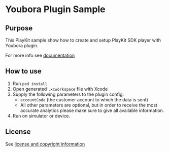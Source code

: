 # Youbora Plugin Sample

## Purpose
This PlayKit sample show how to create and setup PlayKit SDK player with Youbora plugin.

For more info see [documentation](https://github.com/kaltura/DeveloperPortalDocs/blob/master/documentation/Mobile-Video-Player-SDKs/v3_iOS_Analytics.md)

## How to use

1. Run `pod install`
2. Open generated `.xcworkspace` file with Xcode
3. Supply the following parameters to the plugin config:
    * `accountCode` (the customer account to which the data is sent)
    * All other parameters are optional, but in order to receive the most accurate analytics please make sure to give all available information.
4. Run on simulator or device.

## License

See [license and copyright information](https://github.com/kaltura/playkit-ios-samples#license-and-copyright-information)
